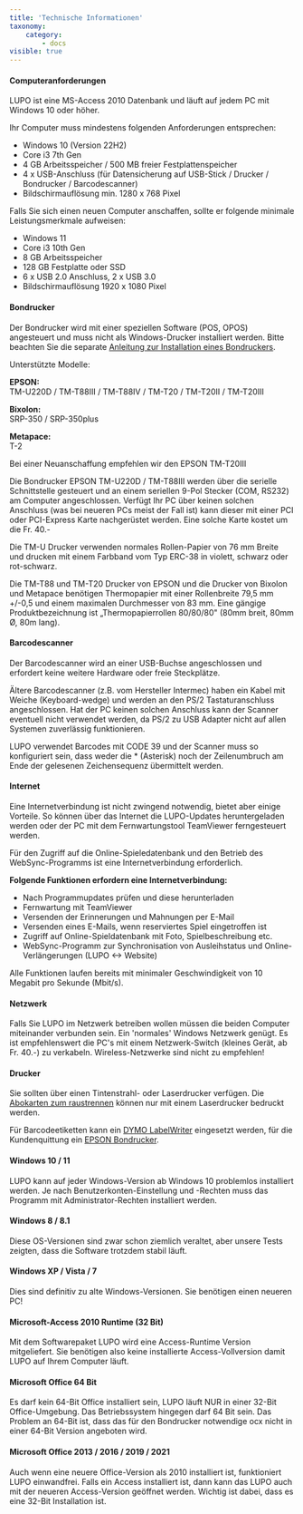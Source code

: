 ```yaml
---
title: 'Technische Informationen'
taxonomy:
    category:
        - docs
visible: true
---
```


#### Computeranforderungen

LUPO ist eine MS-Access 2010 Datenbank und läuft auf jedem PC mit Windows 10 oder höher.

Ihr Computer muss mindestens folgenden Anforderungen entsprechen:

- Windows 10 (Version 22H2) 
- Core i3 7th Gen
- 4 GB Arbeitsspeicher / 500 MB freier Festplattenspeicher 
- 4 x USB-Anschluss (für Datensicherung auf USB-Stick / Drucker / Bondrucker / Barcodescanner) 
- Bildschirmauflösung min. 1280 x 768 Pixel

Falls Sie sich einen neuen Computer anschaffen, sollte er folgende minimale Leistungsmerkmale aufweisen:

- Windows 11
- Core i3 10th Gen 
- 8 GB Arbeitsspeicher 
- 128 GB Festplatte oder SSD 
- 6 x USB 2.0 Anschluss, 2 x USB 3.0 
- Bildschirmauflösung 1920 x 1080 Pixel

#### Bondrucker

Der Bondrucker wird mit einer speziellen Software (POS, OPOS) angesteuert und muss nicht als Windows-Drucker installiert werden. Bitte beachten Sie die separate [Anleitung zur Installation eines Bondruckers](../epson-bondrucker).

Unterstützte Modelle:

**EPSON:**  
TM-U220D / TM-T88III / TM-T88IV / TM-T20 / TM-T20II / TM-T20III

**Bixolon:**  
SRP-350 / SRP-350plus

**Metapace:**  
T-2

Bei einer Neuanschaffung empfehlen wir den EPSON TM-T20III

Die Bondrucker EPSON TM-U220D / TM-T88III werden über die serielle Schnittstelle gesteuert und an einem seriellen 9-Pol Stecker (COM, RS232) am Computer angeschlossen. Verfügt Ihr PC über keinen solchen Anschluss (was bei neueren PCs meist der Fall ist) kann dieser mit einer PCI oder PCI-Express Karte nachgerüstet werden. Eine solche Karte kostet um die Fr. 40.-

Die TM-U Drucker verwenden normales Rollen-Papier von 76 mm Breite und drucken mit einem Farbband vom Typ ERC-38 in violett, schwarz oder rot-schwarz.

Die TM-T88 und TM-T20 Drucker von EPSON und die Drucker von Bixolon und Metapace benötigen Thermopapier mit einer Rollenbreite 79,5 mm +/-0,5 und einem maximalen Durchmesser von 83 mm. Eine gängige Produktbezeichnung ist „Thermopapierrollen 80/80/80" (80mm breit, 80mm Ø, 80m lang).

#### Barcodescanner

Der Barcodescanner wird an einer USB-Buchse angeschlossen und erfordert keine weitere Hardware oder freie Steckplätze.

Ältere Barcodescanner (z.B. vom Hersteller Intermec) haben ein Kabel mit Weiche (Keyboard-wedge) und werden an den PS/2 Tastaturanschluss angeschlossen. Hat der PC keinen solchen Anschluss kann der Scanner eventuell nicht verwendet werden, da PS/2 zu USB Adapter nicht auf allen Systemen zuverlässig funktionieren.

LUPO verwendet Barcodes mit CODE 39 und der Scanner muss so konfiguriert sein, dass weder die * (Asterisk) noch der Zeilenumbruch am Ende der gelesenen Zeichensequenz übermittelt werden.

#### Internet

Eine Internetverbindung ist nicht zwingend notwendig, bietet aber einige Vorteile. So können über das Internet die LUPO-Updates heruntergeladen werden oder der PC mit dem Fernwartungstool TeamViewer ferngesteuert werden.

Für den Zugriff auf die Online-Spieledatenbank und den Betrieb des WebSync-Programms ist eine Internetverbindung erforderlich.

**Folgende Funktionen erfordern eine Internetverbindung:**

* Nach Programmupdates prüfen und diese herunterladen
* Fernwartung mit TeamViewer
* Versenden der Erinnerungen und Mahnungen per E-Mail
* Versenden eines E-Mails, wenn reserviertes Spiel eingetroffen ist
* Zugriff auf Online-Spieldatenbank mit Foto, Spielbeschreibung etc.
* WebSync-Programm zur Synchronisation von Ausleihstatus und Online-Verlängerungen (LUPO <-> Website) 

Alle Funktionen laufen bereits mit minimaler Geschwindigkeit von 10 Megabit pro Sekunde (Mbit/s).

#### Netzwerk

Falls Sie LUPO im Netzwerk betreiben wollen müssen die beiden Computer miteinander verbunden sein. Ein 'normales' Windows Netzwerk genügt. Es ist empfehlenswert die PC's mit einem Netzwerk-Switch (kleines Gerät, ab Fr. 40.-) zu verkabeln. Wireless-Netzwerke sind nicht zu empfehlen!

#### Drucker

Sie sollten über einen Tintenstrahl- oder Laserdrucker verfügen. Die [Abokarten zum raustrennen](https://www.ludothekprogramm.ch/shop/item/abokarten) können nur mit einem Laserdrucker bedruckt werden.

Für Barcodeetiketten kann ein [DYMO LabelWriter](https://www.ludothekprogramm.ch/shop/category/etikettendrucker) eingesetzt werden, für die Kundenquittung ein [EPSON Bondrucker](https://www.ludothekprogramm.ch/shop/category/bondrucker-2).


#### Windows 10 / 11

LUPO kann auf jeder Windows-Version ab Windows 10 problemlos installiert werden. Je nach Benutzerkonten-Einstellung und -Rechten muss das Programm mit Administrator-Rechten installiert werden.

#### Windows 8 / 8.1

Diese OS-Versionen sind zwar schon ziemlich veraltet, aber unsere Tests zeigten, dass die Software trotzdem stabil läuft. 

#### Windows XP / Vista / 7

Dies sind definitiv zu alte Windows-Versionen. Sie benötigen einen neueren PC!

#### Microsoft-Access 2010 Runtime (32 Bit)

Mit dem Softwarepaket LUPO wird eine Access-Runtime Version mitgeliefert. Sie benötigen also keine installierte Access-Vollversion damit LUPO auf Ihrem Computer läuft.

#### Microsoft Office 64 Bit

Es darf kein 64-Bit Office installiert sein, LUPO läuft NUR in einer 32-Bit Office-Umgebung. Das Betriebssystem hingegen darf 64 Bit sein. Das Problem an 64-Bit ist, dass das für den Bondrucker notwendige ocx nicht in einer 64-Bit Version angeboten wird.

#### Microsoft Office 2013 / 2016 / 2019 / 2021

Auch wenn eine neuere Office-Version als 2010 installiert ist, funktioniert LUPO einwandfrei. Falls ein Access installiert ist, dann kann das LUPO auch mit der neueren Access-Version geöffnet werden. Wichtig ist dabei, dass es eine 32-Bit Installation ist. 
